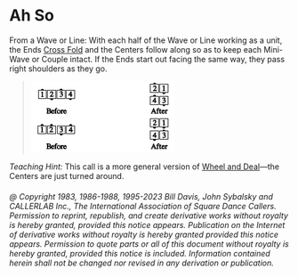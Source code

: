 
# Ah So

From a Wave or Line: With each half of the Wave or Line 
working as a unit, the Ends
[Cross Fold](../ms/fold.md) and the Centers
follow along so as to keep each Mini-Wave or Couple intact. 
If the Ends start out facing the same way, they pass right
shoulders as they go.

> 
> ![alt](ah_so.png)
> 

*Teaching Hint:* This call is a more general version of
[Wheel and Deal](../b2/wheel_and_deal.md)—the
Centers are just turned around.

###### @ Copyright 1983, 1986-1988, 1995-2023 Bill Davis, John Sybalsky and CALLERLAB Inc., The International Association of Square Dance Callers. Permission to reprint, republish, and create derivative works without royalty is hereby granted, provided this notice appears. Publication on the Internet of derivative works without royalty is hereby granted provided this notice appears. Permission to quote parts or all of this document without royalty is hereby granted, provided this notice is included. Information contained herein shall not be changed nor revised in any derivation or publication.
